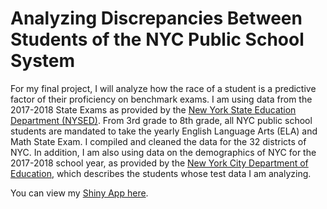 # Analyzing Discrepancies Between Students of the NYC Public School System
For my final project, I will analyze how the race of a student is a predictive factor of their proficiency on benchmark exams. I am using data from the 2017-2018 State Exams as provided by the [New York State Education Department (NYSED)](https://data.nysed.gov). From 3rd grade to 8th grade, all NYC public school students are mandated to take the yearly English Language Arts (ELA) and Math State Exam. I compiled and cleaned the data for the 32 districts of NYC. In addition, I am also using data on the demographics of NYC for the 2017-2018 school year, as provided by the [New York City Department of Education](https://infohub.nyced.org/docs/default-source/default-document-library/demographic-snapshot-2015-16-to-2019-20-(public).xlsx), which describes the students whose test data I am analyzing.

You can view my [Shiny App here](https://hanarubykim.shinyapps.io/final-project/).
